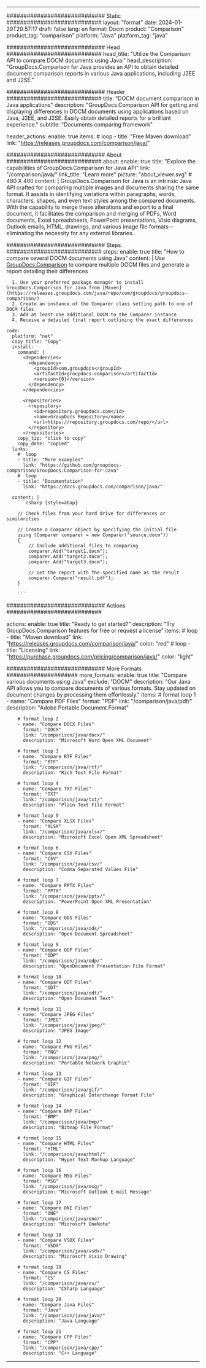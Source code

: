 
---
############################# Static ############################
layout: "format"
date:  2024-01-29T20:57:17
draft: false
lang: en
format: Docm
product: "Comparison"
product_tag: "comparison"
platform: "Java"
platform_tag: "java"

############################# Head ############################
head_title: "Utilize the Comparison API to compare DOCM documents using Java."
head_description: "GroupDocs.Comparison for Java provides an API to obtain detailed document comparison reports in various Java applications, including J2EE and J2SE."

############################# Header ############################
title: "DOCM document comparison in Java applications" 
description: "GroupDocs.Comparison API for getting and displaying differences in DOCM documents using applications based on Java, J2EE, and J2SE. Easily obtain detailed reports for a brilliant experience."
subtitle: "Documents comparing framework" 

header_actions:
  enable: true
  items:
    #  loop
    - title: "Free Maven download"
      link: "https://releases.groupdocs.com/comparison/java/"
      
############################# About ############################
about:
    enable: true
    title: "Explore the capabilities of GroupDocs.Comparison for Java API"
    link: "/comparison/java/"
    link_title: "Learn more"
    picture: "about_viewer.svg" # 480 X 400
    content: |
       GroupDocs.Comparison for Java is an intrinsic Java API crafted for comparing multiple images and documents sharing the same format. It assists in identifying variations within paragraphs, words, characters, shapes, and even text styles among the compared documents. With the capability to merge these alterations and export to a final document, it facilitates the comparison and merging of PDFs, Word documents, Excel spreadsheets, PowerPoint presentations, Visio diagrams, Outlook emails, HTML, drawings, and various image file formats—eliminating the necessity for any external libraries.

############################# Steps ############################
steps:
    enable: true
    title: "How to compare several DOCM documents using Java"
    content: |
      Use [GroupDocs.Comparison](https://products.groupdocs.com/comparison/java/) to compare multiple DOCM files and generate a report detailing their differences
      
      1. Use your preferred package manager to install GroupDocs.Comparison for Java from [Maven](https://releases.groupdocs.com/java/repo/com/groupdocs/groupdocs-comparison/)
      2. Create an instance of the Comparer class setting path to one of DOCM files
      3. Add at least one additional DOCM to the Comparer instance
      4. Receive a detailed final report outlining the exact differences
   
    code:
      platform: "net"
      copy_title: "Copy"
      install:
        command: |
          <dependencies>
            <dependency>
              <groupId>com.groupdocs</groupId>
              <artifactId>groupdocs-comparison</artifactId>
              <version>{0}</version>
            </dependency>
          </dependencies>

          <repositories>
            <repository>
              <id>repository.groupdocs.com</id>
              <name>GroupDocs Repository</name>
              <url>https://repository.groupdocs.com/repo/</url>
            </repository>
          </repositories>
        copy_tip: "click to copy"
        copy_done: "copied"
      links:
        #  loop
        - title: "More examples"
          link: "https://github.com/groupdocs-comparison/GroupDocs.Comparison-for-Java"
        #  loop
        - title: "Documentation"
          link: "https://docs.groupdocs.com/comparison/java/"
          
      content: |
        ```csharp {style=abap}

        // Check files from your hard drive for differences or similarities

        // Create a Comparer object by specifying the initial file
        using (Comparer comparer = new Comparer("source.docm"))
        {
            // Include additional files to comparing
        	comparer.Add("target1.docm");
            comparer.Add("target2.docm");
            comparer.Add("target3.docm");

            // Get the report with the specified name as the result
            comparer.Compare("result.pdf"); 
        }
        
        ```            

############################# Actions ############################

actions:
  enable: true
  title: "Ready to get started?"
  description: "Try GroupDocs.Comparison features for free or request a license"
  items:
    #  loop
    - title: "Maven download"
      link: "https://releases.groupdocs.com/comparison/java/"
      color: "red"
        #  loop
    - title: "Licensing"
      link: "https://purchase.groupdocs.com/pricing/comparison/java/"
      color: "light"


############################# More Formats #####################
more_formats:
    enable: true
    title: "Compare various documents using Java"
    exclude: "DOCM"
    description: "Our Java API allows you to compare documents of various formats. Stay updated on document changes by processing them effortlessly."
    items: 
        # format loop 1
        - name: "Compare PDF Files"
          format: "PDF"
          link: "/comparison/java/pdf/"
          description: "Adobe Portable Document Format"

        # format loop 2
        - name: "Compare DOCX Files"
          format: "DOCX"
          link: "/comparison/java/docx/"
          description: "Microsoft Word Open XML Document"

        # format loop 3
        - name: "Compare RTF Files"
          format: "RTF"
          link: "/comparison/java/rtf/"
          description: "Rich Text File Format"

        # format loop 4
        - name: "Compare TXT Files"
          format: "TXT"
          link: "/comparison/java/txt/"
          description: "Plain Text File Format"

        # format loop 5
        - name: "Compare XLSX Files"
          format: "XLSX"
          link: "/comparison/java/xlsx/"
          description: "Microsoft Excel Open XML Spreadsheet"

        # format loop 6
        - name: "Compare CSV Files"
          format: "CSV"
          link: "/comparison/java/csv/"
          description: "Comma Separated Values File"

        # format loop 7
        - name: "Compare PPTX Files"
          format: "PPTX"
          link: "/comparison/java/pptx/"
          description: "PowerPoint Open XML Presentation"

        # format loop 8
        - name: "Compare ODS Files"
          format: "ODS"
          link: "/comparison/java/ods/"
          description: "Open Document Spreadsheet"

        # format loop 9
        - name: "Compare ODP Files"
          format: "ODP"
          link: "/comparison/java/odp/"
          description: "OpenDocument Presentation File Format"

        # format loop 10
        - name: "Compare ODT Files"
          format: "ODT"
          link: "/comparison/java/odt/"
          description: "Open Document Text"

        # format loop 11
        - name: "Compare JPEG Files"
          format: "JPEG"
          link: "/comparison/java/jpeg/"
          description: "JPEG Image"

        # format loop 12
        - name: "Compare PNG Files"
          format: "PNG"
          link: "/comparison/java/png/"
          description: "Portable Network Graphic"

        # format loop 13
        - name: "Compare GIF Files"
          format: "GIF"
          link: "/comparison/java/gif/"
          description: "Graphical Interchange Format File"

        # format loop 14
        - name: "Compare BMP Files"
          format: "BMP"
          link: "/comparison/java/bmp/"
          description: "Bitmap File Format"

        # format loop 15
        - name: "Compare HTML Files"
          format: "HTML"
          link: "/comparison/java/html/"
          description: "Hyper Text Markup Language"

        # format loop 16
        - name: "Compare MSG Files"
          format: "MSG"
          link: "/comparison/java/msg/"
          description: "Microsoft Outlook E-mail Message"

        # format loop 17
        - name: "Compare ONE Files"
          format: "ONE"
          link: "/comparison/java/one/"
          description: "Microsoft OneNote"

        # format loop 18
        - name: "Compare VSDX Files"
          format: "VSDX"
          link: "/comparison/java/vsdx/"
          description: "Microsoft Visio Drawing"

        # format loop 19
        - name: "Compare CS Files"
          format: "CS"
          link: "/comparison/java/cs/"
          description: "CSharp Language"

        # format loop 20
        - name: "Compare Java Files"
          format: "Java"
          link: "/comparison/java/java/"
          description: "Java Language"
          
        # format loop 21
        - name: "Compare CPP Files"
          format: "CPP"
          link: "/comparison/java/cpp/"
          description: "C++ Language"
---